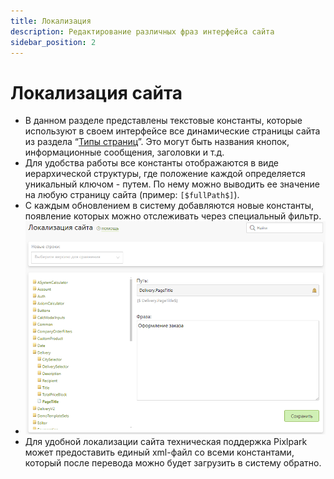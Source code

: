 ```yaml
---
title: Локализация
description: Редактирование различных фраз интерфейса сайта
sidebar_position: 2
---
```


# Локализация сайта
* В данном разделе представлены текстовые константы, которые используют в своем интерфейсе все динамические страницы сайта из раздела “[Типы страниц](/cms/pages#типы-страниц)”. Это могут быть названия кнопок, информационные сообщения, заголовки и т.д.
* Для удобства работы все константы отображаются в виде иерархической структуры, где положение каждой определяется уникальный ключом - путем. По нему можно выводить ее значение на любую страницу сайта (пример: `[$fullPath$]`).
* С каждым обновлением в систему добавляются новые константы, появление которых можно отслеживать через специальный фильтр.
* ![](../_media/cms/localization.png)
* Для удобной локализации сайта техническая поддержка Pixlpark может предоставить единый xml-файл со всеми константами, который после перевода можно будет загрузить в систему обратно.